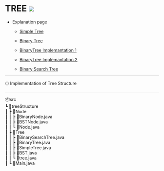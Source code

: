 # TREE <img src = "https://img.shields.io/badge/JAVA-007396?style=for-the-badge&logo=java&logoColor=white">

* Explanation page

    - [Simple Tree](https://lunareclipse000.wordpress.com/2024/01/23/tree/)

    - [Binary Tree](https://lunareclipse000.wordpress.com/2024/01/26/binary-tree/)

    - [BinaryTree Implemantation 1](https://lunareclipse000.wordpress.com/2024/01/27/binary-tree-%ea%b5%ac%ed%98%84java/)

    - [BinaryTree Implemantation 2](https://lunareclipse000.wordpress.com/2024/01/27/binary-tree-%ea%b5%ac%ed%98%84java-2/)

    - [Binary Search Tree](https://lunareclipse000.wordpress.com/2024/02/03/binary-search-treejava/)

---------

:full_moon: Implementation of Tree Structure

---------

📦src  
 ┗ 📂treeStructure  
 ┃ ┣ 📂Node  
 ┃ ┃ ┣ 📜BinaryNode.java  
 ┃ ┃ ┣ 📜BSTNode.java  
 ┃ ┃ ┗ 📜Node.java  
 ┃ ┣ 📂Tree  
 ┃ ┃ ┣ 📜BinarySearchTree.java  
 ┃ ┃ ┣ 📜BinaryTree.java  
 ┃ ┃ ┣ 📜SimpleTree.java  
 ┃ ┃ ┣ 📜BST.java  
 ┃ ┃ ┗ 📜tree.java  
 ┃ ┗ 📜Main.java

 